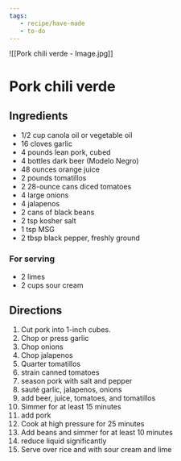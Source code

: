 ```yaml
---
tags: 
   - recipe/have-made
   - to-do
---
```

![[Pork chili verde - Image.jpg]]
# Pork chili verde
## Ingredients
- 1/2 cup canola oil or vegetable oil
- 16 cloves garlic
- 4 pounds lean pork, cubed
- 4 bottles dark beer (Modelo Negro)
- 48 ounces orange juice
- 2 pounds tomatillos
- 2 28-ounce cans diced tomatoes
- 4 large onions
- 4 jalapenos
- 2 cans of black beans
- 2 tsp kosher salt
- 1 tsp MSG
- 2 tbsp black pepper, freshly ground
### For serving
- 2 limes
- 2 cups sour cream
## Directions
1. Cut pork into 1-inch cubes.
2. Chop or press garlic
3. Chop onions
4. Chop jalapenos
5. Quarter tomatillos
6. strain canned tomatoes
7. season pork with salt and pepper
8. sauté garlic, jalapenos, onions
9. add beer, juice, tomatoes, and tomatillos
10. Simmer for at least 15 minutes
11. add pork
12. Cook at high pressure for 25 minutes
13. Add beans and simmer for at least 10 minutes
14. reduce liquid significantly
15. Serve over rice and with sour cream and lime